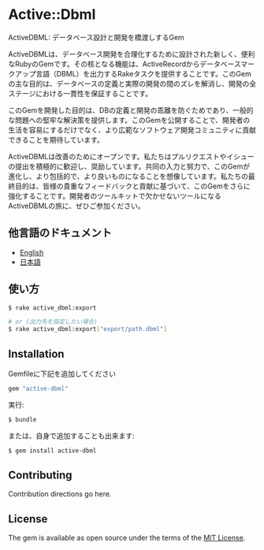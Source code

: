 # Active::Dbml

ActiveDBML: データベース設計と開発を橋渡しするGem

ActiveDBMLは、データベース開発を合理化するために設計された新しく、便利なRubyのGemです。その核となる機能は、ActiveRecordからデータベースマークアップ言語（DBML）を出力するRakeタスクを提供することです。このGemの主な目的は、データベースの定義と実際の開発の間のズレを解消し、開発の全ステージにおける一貫性を保証することです。

このGemを開発した目的は、DBの定義と開発の乖離を防ぐためであり、一般的な問題への堅牢な解決策を提供します。このGemを公開することで、開発者の生活を容易にするだけでなく、より広範なソフトウェア開発コミュニティに貢献できることを期待しています。

ActiveDBMLは改善のためにオープンです。私たちはプルリクエストやイシューの提出を積極的に歓迎し、奨励しています。共同の入力と努力で、このGemが進化し、より包括的で、より良いものになることを想像しています。私たちの最終目的は、皆様の貴重なフィードバックと貢献に基づいて、このGemをさらに強化することです。開発者のツールキットで欠かせないツールになるActiveDBMLの旅に、ぜひご参加ください。


## 他言語のドキュメント

- [English](/)
- [日本語](/docs/ja.md)


## 使い方

``` sh
$ rake active_dbml:export

# or (出力先を指定したい場合)
$ rake active_dbml:export["export/path.dbml"]
```

## Installation

Gemfileに下記を追加してください

```ruby
gem "active-dbml"
```

実行:

```bash
$ bundle
```

または、自身で追加することも出来ます:
```bash
$ gem install active-dbml
```

## Contributing
Contribution directions go here.

## License
The gem is available as open source under the terms of the [MIT License](https://opensource.org/licenses/MIT).
